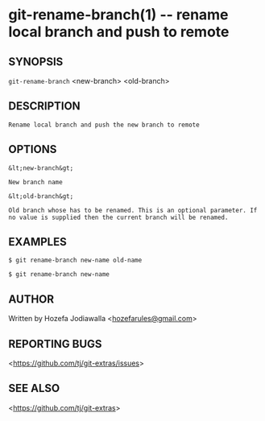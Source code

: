 git-rename-branch(1) -- rename local branch and push to remote
================================

## SYNOPSIS

`git-rename-branch` &lt;new-branch&gt; &lt;old-branch&gt;

## DESCRIPTION

    Rename local branch and push the new branch to remote

## OPTIONS

    &lt;new-branch&gt;

    New branch name

    &lt;old-branch&gt;

    Old branch whose has to be renamed. This is an optional parameter. If no value is supplied then the current branch will be renamed.

## EXAMPLES

    $ git rename-branch new-name old-name

    $ git rename-branch new-name

## AUTHOR

Written by Hozefa Jodiawalla &lt;<hozefarules@gmail.com>&gt;

## REPORTING BUGS

&lt;<https://github.com/tj/git-extras/issues>&gt;

## SEE ALSO

&lt;<https://github.com/tj/git-extras>&gt;
